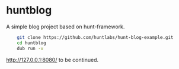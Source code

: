 # huntblog
A simple blog project based on hunt-framework.

```bash
    git clone https://github.com/huntlabs/hunt-blog-example.git
    cd huntblog
    dub run -v
```

http://127.0.0.1:8080/ to be continued.
